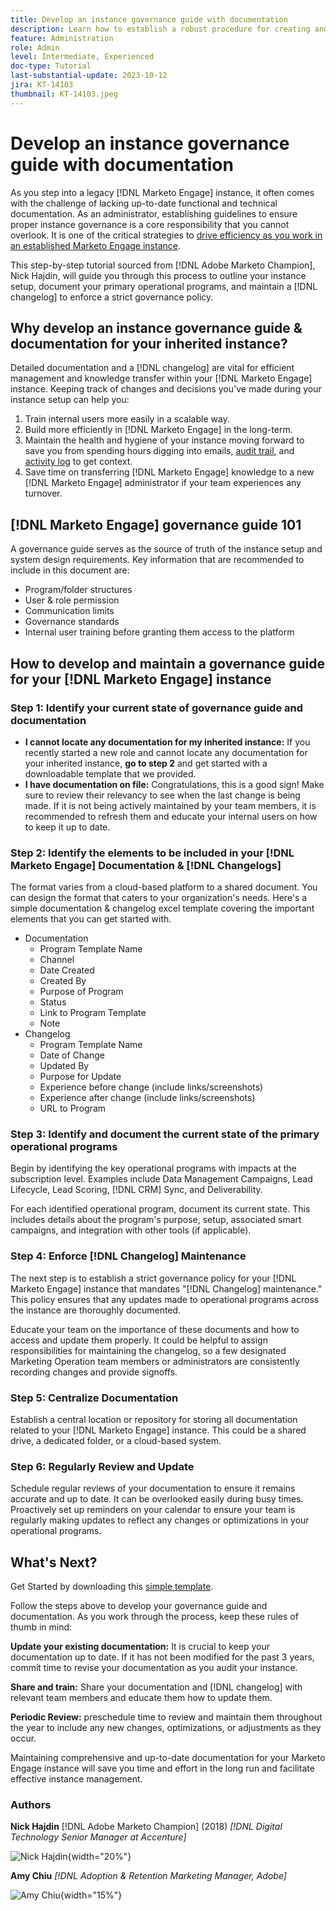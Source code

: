 ```yaml
---
title: Develop an instance governance guide with documentation
description: Learn how to establish a robust procedure for creating and maintaining documentation and changelog for your Marketo Engage instance. This will not only save time for your team's knowledge sharing but also enhance the health and efficiency of your instance.
feature: Administration
role: Admin
level: Intermediate, Experienced
doc-type: Tutorial
last-substantial-update: 2023-10-12
jira: KT-14103
thumbnail: KT-14103.jpeg
---
```


# Develop an instance governance guide with documentation

As you step into a legacy [!DNL Marketo Engage] instance, it often comes with the challenge of lacking up-to-date functional and technical documentation. As an administrator, establishing guidelines to ensure proper instance governance is a core responsibility that you cannot overlook. It is one of the critical strategies to [drive efficiency as you work in an established Marketo Engage instance](https://nation.marketo.com/t5/champion-program-blogs/3-tips-to-increase-your-efficiency-in-an-inherited-instance/ba-p/247582). 

This step-by-step tutorial sourced from [!DNL Adobe Marketo Champion], Nick Hajdin, will guide you through this process to outline your instance setup, document your primary operational programs, and maintain a [!DNL changelog] to enforce a strict governance policy. 

## Why develop an instance governance guide & documentation for your inherited instance? 

Detailed documentation and a [!DNL changelog] are vital for efficient management and knowledge transfer within your [!DNL Marketo Engage] instance. Keeping track of changes and decisions you've made during your instance setup can help you: 

1. Train internal users more easily in a scalable way. 
2. Build more efficiently in [!DNL Marketo Engage] in the long-term. 
3. Maintain the health and hygiene of your instance moving forward to save you from spending hours digging into emails, [audit trail](https://experienceleague.adobe.com/docs/marketo/using/product-docs/administration/audit-trail/audit-trail-overview.html), and [activity log](https://experienceleague.adobe.com/docs/marketo/using/product-docs/core-marketo-concepts/smart-lists-and-static-lists/managing-people-in-smart-lists/locate-the-activity-log-for-a-person.html) to get context.
4. Save time on transferring [!DNL Marketo Engage] knowledge to a new [!DNL Marketo Engage] administrator if your team experiences any turnover. 

## [!DNL Marketo Engage] governance guide 101 

A governance guide serves as the source of truth of the instance setup and system design requirements. Key information that are recommended to include in this document are:

* Program/folder structures 
* User & role permission 
* Communication limits 
* Governance standards 
* Internal user training before granting them access to the platform 

## How to develop and maintain a governance guide for your [!DNL Marketo Engage] instance

### Step 1: Identify your current state of governance guide and documentation

* **I cannot locate any documentation for my inherited instance:** If you recently started a new role and cannot locate any documentation for your inherited instance, **go to step 2** and get started with a downloadable template that we provided. 
* **I have documentation on file:** Congratulations, this is a good sign! Make sure to review their relevancy to see when the last change is being made. If it is not being actively maintained by your team members, it is recommended to refresh them and educate your internal users on how to keep it up to date.   

### Step 2: Identify the elements to be included in your [!DNL Marketo Engage] Documentation & [!DNL Changelogs]

The format varies from a cloud-based platform to a shared document. You can design the format that caters to your organization's needs. Here's a simple documentation & changelog excel template covering the important elements that you can get started with.

* Documentation
  * Program Template Name 
  * Channel 
  * Date Created 
  * Created By 
  * Purpose of Program 
  * Status 
  * Link to Program Template
  * Note
* Changelog
  * Program Template Name 
  * Date of Change 
  * Updated By 
  * Purpose for Update 
  * Experience before change (include links/screenshots) 
  * Experience after change (include links/screenshots) 
  * URL to Program

### Step 3: Identify and document the current state of the primary operational programs

Begin by identifying the key operational programs with impacts at the subscription level. Examples include Data Management Campaigns, Lead Lifecycle, Lead Scoring, [!DNL CRM] Sync, and Deliverability.

For each identified operational program, document its current state. This includes details about the program's purpose, setup, associated smart campaigns, and integration with other tools (if applicable).

### Step 4: Enforce [!DNL Changelog] Maintenance

The next step is to establish a strict governance policy for your [!DNL Marketo Engage] instance that mandates "[!DNL Changelog] maintenance." This policy ensures that any updates made to operational programs across the instance are thoroughly documented.

Educate your team on the importance of these documents and how to access and update them properly. It could be helpful to assign responsibilities for maintaining the changelog, so a few designated Marketing Operation team members or administrators are consistently recording changes and provide signoffs.  

### Step 5: Centralize Documentation

Establish a central location or repository for storing all documentation related to your [!DNL Marketo Engage] instance. This could be a shared drive, a dedicated folder, or a cloud-based system.  

### Step 6: Regularly Review and Update 

Schedule regular reviews of your documentation to ensure it remains accurate and up to date. It can be overlooked easily during busy times. Proactively set up reminders on your calendar to ensure your team is regularly making updates to reflect any changes or optimizations in your operational programs.

## What's Next?

Get Started by downloading this [simple template](/help/tutorial-inherited-instance/_assets/downloads/Adobe_Marketo_Engage_Inherited_Instance_Documentation-Changlog.xlsx). 

Follow the steps above to develop your governance guide and documentation. As you work through the process, keep these rules of thumb in mind:  

**Update your existing documentation:** 
It is crucial to keep your documentation up to date. If it has not been modified for the past 3 years, commit time to revise your documentation as you audit your instance.  

**Share and train:** 
Share your documentation and [!DNL changelog] with relevant team members and educate them how to update them.  

**Periodic Review:** preschedule time to review and maintain them throughout the year to include any new changes, optimizations, or adjustments as they occur. 

Maintaining comprehensive and up-to-date documentation for your Marketo Engage instance will save you time and effort in the long run and facilitate effective instance management.  

### Authors

**Nick Hajdin**
[!DNL Adobe Marketo Champion] (2018)
*[!DNL Digital Technology Senior Manager at Accenture]*

![Nick Hajdin](_assets/authors/Headshot-Nick-Hajdin.jpg){width="20%"}

**Amy Chiu**
*[!DNL Adoption & Retention Marketing Manager, Adobe]*

![Amy Chiu](/help/tutorial-inherited-instance/_assets/authors/Adobe_Author_Amy_Chiu.jpg){width="15%"}

